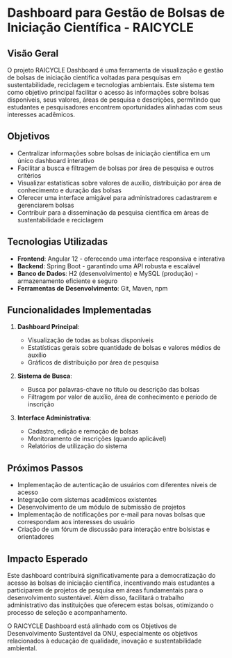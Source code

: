# Dashboard para Gestão de Bolsas de Iniciação Científica - RAICYCLE

## Visão Geral

O projeto RAICYCLE Dashboard é uma ferramenta de visualização e gestão de bolsas de iniciação científica voltadas para pesquisas em sustentabilidade, reciclagem e tecnologias ambientais. Este sistema tem como objetivo principal facilitar o acesso às informações sobre bolsas disponíveis, seus valores, áreas de pesquisa e descrições, permitindo que estudantes e pesquisadores encontrem oportunidades alinhadas com seus interesses acadêmicos.

## Objetivos

- Centralizar informações sobre bolsas de iniciação científica em um único dashboard interativo
- Facilitar a busca e filtragem de bolsas por área de pesquisa e outros critérios
- Visualizar estatísticas sobre valores de auxílio, distribuição por área de conhecimento e duração das bolsas
- Oferecer uma interface amigável para administradores cadastrarem e gerenciarem bolsas
- Contribuir para a disseminação da pesquisa científica em áreas de sustentabilidade e reciclagem

## Tecnologias Utilizadas

- **Frontend**: Angular 12 - oferecendo uma interface responsiva e interativa
- **Backend**: Spring Boot - garantindo uma API robusta e escalável
- **Banco de Dados**: H2 (desenvolvimento) e MySQL (produção) - armazenamento eficiente e seguro
- **Ferramentas de Desenvolvimento**: Git, Maven, npm

## Funcionalidades Implementadas

1. **Dashboard Principal**:
   - Visualização de todas as bolsas disponíveis
   - Estatísticas gerais sobre quantidade de bolsas e valores médios de auxílio
   - Gráficos de distribuição por área de pesquisa

2. **Sistema de Busca**:
   - Busca por palavras-chave no título ou descrição das bolsas
   - Filtragem por valor de auxílio, área de conhecimento e período de inscrição

3. **Interface Administrativa**:
   - Cadastro, edição e remoção de bolsas
   - Monitoramento de inscrições (quando aplicável)
   - Relatórios de utilização do sistema

## Próximos Passos

- Implementação de autenticação de usuários com diferentes níveis de acesso
- Integração com sistemas acadêmicos existentes
- Desenvolvimento de um módulo de submissão de projetos
- Implementação de notificações por e-mail para novas bolsas que correspondam aos interesses do usuário
- Criação de um fórum de discussão para interação entre bolsistas e orientadores

## Impacto Esperado

Este dashboard contribuirá significativamente para a democratização do acesso às bolsas de iniciação científica, incentivando mais estudantes a participarem de projetos de pesquisa em áreas fundamentais para o desenvolvimento sustentável. Além disso, facilitará o trabalho administrativo das instituições que oferecem estas bolsas, otimizando o processo de seleção e acompanhamento.

O RAICYCLE Dashboard está alinhado com os Objetivos de Desenvolvimento Sustentável da ONU, especialmente os objetivos relacionados à educação de qualidade, inovação e sustentabilidade ambiental.
